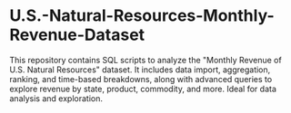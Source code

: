 # U.S.-Natural-Resources-Monthly-Revenue-Dataset
This repository contains SQL scripts to analyze the "Monthly Revenue of U.S. Natural Resources" dataset. It includes data import, aggregation, ranking, and time-based breakdowns, along with advanced queries to explore revenue by state, product, commodity, and more. Ideal for data analysis and exploration.
